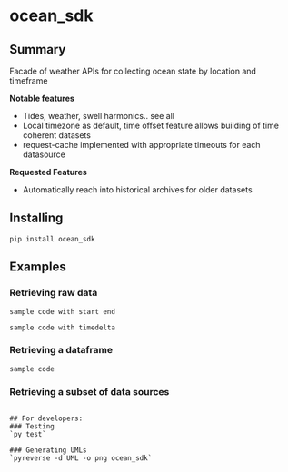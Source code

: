 # ocean_sdk

## Summary
Facade of weather APIs for collecting ocean state by location and timeframe

**Notable features**
- Tides, weather, swell harmonics.. see all
- Local timezone as default, time offset feature allows building of time coherent datasets
- request-cache implemented with appropriate timeouts for each datasource

**Requested Features**
- Automatically reach into historical archives for older datasets

## Installing
`pip install ocean_sdk`

## Examples
### Retrieving raw data
```
sample code with start end

sample code with timedelta
```

### Retrieving a dataframe
```
sample code
```

### Retrieving a subset of data sources
```

## For developers:
### Testing
`py test`

### Generating UMLs
`pyreverse -d UML -o png ocean_sdk`